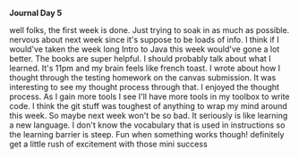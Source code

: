 **Journal Day 5**

 well folks, the first week is done. Just trying to soak in as much as possible. nervous about next week since it's suppose to be loads of info. I think if I would've taken the week long Intro to Java this week would've gone a lot better. The books are super helpful. I should probably talk about what I learned. It's 11pm and my brain feels like french toast. I wrote about how I thought through the testing homework on the canvas submission. It was interesting to see my thought process through that. I enjoyed the thought process. As I gain more tools I see I'll have more tools in my toolbox to write code. I think the git stuff was toughest of anything to wrap my mind around this week. So maybe next week won't be so bad. It seriously is like learning a new language. I don't know the vocabulary that is used in instructions so the learning barrier is steep. Fun when something works though! definitely get a little rush of excitement with those mini success
